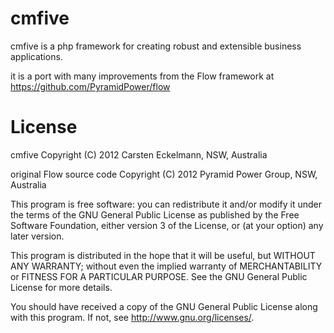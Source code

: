 cmfive
======

cmfive is a php framework for creating robust and extensible business applications.

it is a port with many improvements from the Flow framework at https://github.com/PyramidPower/flow

License
=======

cmfive Copyright (C) 2012 Carsten Eckelmann, NSW, Australia

original Flow source code Copyright (C) 2012 Pyramid Power Group, NSW, Australia

This program is free software: you can redistribute it and/or modify
it under the terms of the GNU General Public License as published by
the Free Software Foundation, either version 3 of the License, or
(at your option) any later version.

This program is distributed in the hope that it will be useful,
but WITHOUT ANY WARRANTY; without even the implied warranty of
MERCHANTABILITY or FITNESS FOR A PARTICULAR PURPOSE.  See the
GNU General Public License for more details.

You should have received a copy of the GNU General Public License
along with this program.  If not, see <http://www.gnu.org/licenses/>.
